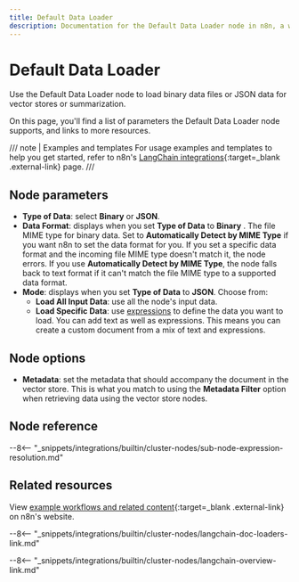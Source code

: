 ```yaml
---
title: Default Data Loader
description: Documentation for the Default Data Loader node in n8n, a workflow automation platform. Includes details of operations and configuration, and links to examples and credentials information.
---
```


# Default Data Loader

Use the Default Data Loader node to load binary data files or JSON data for vector stores or summarization.

On this page, you'll find a list of parameters the Default Data Loader node supports, and links to more resources.

/// note | Examples and templates
For usage examples and templates to help you get started, refer to n8n's [LangChain integrations](https://n8n.io/integrations/default-data-loader/){:target=_blank .external-link} page.
///

## Node parameters

* **Type of Data**: select **Binary** or **JSON**.
* **Data Format**: displays when you set **Type of Data** to **Binary** . The file MIME type for binary data. Set to **Automatically Detect by MIME Type** if you want n8n to set the data format for you. If you set a specific data format and the incoming file MIME type doesn't match it, the node errors. If you use **Automatically Detect by MIME Type**, the node falls back to text format if it can't match the file MIME type to a supported data format.
* **Mode**: displays when you set **Type of Data** to **JSON**. Choose from:
	* **Load All Input Data**: use all the node's input data.
	* **Load Specific Data**: use [expressions](/code/expressions/) to define the data you want to load. You can add text as well as expressions. This means you can create a custom document from a mix of text and expressions.

## Node options

* **Metadata**: set the metadata that should accompany the document in the vector store. This is what you match to using the **Metadata Filter** option when retrieving data using the vector store nodes.

## Node reference

--8<-- "_snippets/integrations/builtin/cluster-nodes/sub-node-expression-resolution.md"

## Related resources

View [example workflows and related content](https://n8n.io/integrations/binary-input-loader/){:target=_blank .external-link} on n8n's website.

--8<-- "_snippets/integrations/builtin/cluster-nodes/langchain-doc-loaders-link.md"

--8<-- "_snippets/integrations/builtin/cluster-nodes/langchain-overview-link.md"
